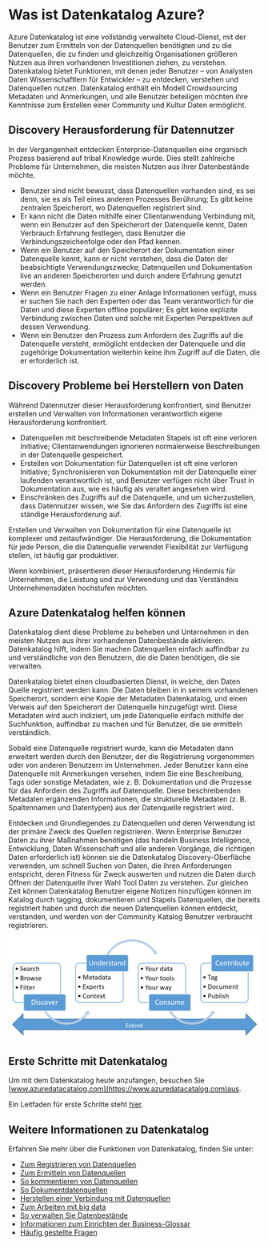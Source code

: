 <properties
   pageTitle="Was ist Datenkatalog Azure? | Microsoft Azure"
   description="Dieser Artikel enthält eine Übersicht über Microsoft Azure Datenkatalog, einschließlich seiner Features und den Problemen, die es behoben wird. Datenkatalog bietet Funktionen, mit denen jeder Benutzer – aus Daten Wissenschaftlern für Entwickler – registrieren, Analysten ermitteln, verstehen und Datenquellen nutzen."
   services="data-catalog"
   documentationCenter=""
   authors="steelanddata"
   manager="NA"
   editor=""
   tags=""/>
<tags
   ms.service="data-catalog"
   ms.devlang="NA"
   ms.topic="get-started-article"
   ms.tgt_pltfrm="NA"
   ms.workload="data-catalog"
   ms.date="09/21/2016"
   ms.author="maroche"/>

# <a name="what-is-azure-data-catalog"></a>Was ist Datenkatalog Azure?

Azure Datenkatalog ist eine vollständig verwaltete Cloud-Dienst, mit der Benutzer zum Ermitteln von der Datenquellen benötigten und zu die Datenquellen, die zu finden und gleichzeitig Organisationen größeren Nutzen aus ihren vorhandenen Investitionen ziehen, zu verstehen. Datenkatalog bietet Funktionen, mit denen jeder Benutzer – von Analysten Daten Wissenschaftlern für Entwickler – zu entdecken, verstehen und Datenquellen nutzen. Datenkatalog enthält ein Modell Crowdsourcing Metadaten und Anmerkungen, und alle Benutzer beteiligen möchten ihre Kenntnisse zum Erstellen einer Community und Kultur Daten ermöglicht.

## <a name="discovery-challenges-for-data-consumers"></a>Discovery Herausforderung für Datennutzer

In der Vergangenheit entdecken Enterprise-Datenquellen eine organisch Prozess basierend auf tribal Knowledge wurde. Dies stellt zahlreiche Probleme für Unternehmen, die meisten Nutzen aus ihrer Datenbestände möchte.

-   Benutzer sind nicht bewusst, dass Datenquellen vorhanden sind, es sei denn, sie es als Teil eines anderen Prozesses Berührung; Es gibt keine zentralen Speicherort, wo Datenquellen registriert sind.
-   Er kann nicht die Daten mithilfe einer Clientanwendung Verbindung mit, wenn ein Benutzer auf den Speicherort der Datenquelle kennt, Daten Verbrauch Erfahrung festlegen, dass Benutzer die Verbindungszeichenfolge oder den Pfad kennen.
-   Wenn ein Benutzer auf den Speicherort der Dokumentation einer Datenquelle kennt, kann er nicht verstehen, dass die Daten der beabsichtigte Verwendungszwecke; Datenquellen und Dokumentation live an anderen Speicherorten und durch andere Erfahrung genutzt werden.
-   Wenn ein Benutzer Fragen zu einer Anlage Informationen verfügt, muss er suchen Sie nach den Experten oder das Team verantwortlich für die Daten und diese Experten offline populärer; Es gibt keine explizite Verbindung zwischen Daten und solche mit Experten Perspektiven auf dessen Verwendung.
-  Wenn ein Benutzer den Prozess zum Anfordern des Zugriffs auf die Datenquelle versteht, ermöglicht entdecken der Datenquelle und die zugehörige Dokumentation weiterhin keine ihm Zugriff auf die Daten, die er erforderlich ist.

## <a name="discovery-challenges-for-data-producers"></a>Discovery Probleme bei Herstellern von Daten

Während Datennutzer dieser Herausforderung konfrontiert, sind Benutzer erstellen und Verwalten von Informationen verantwortlich eigene Herausforderung konfrontiert.

-   Datenquellen mit beschreibende Metadaten Stapels ist oft eine verloren Initiative; Clientanwendungen ignorieren normalerweise Beschreibungen in der Datenquelle gespeichert.
-   Erstellen von Dokumentation für Datenquellen ist oft eine verloren Initiative; Synchronisieren von Dokumentation mit der Datenquelle einer laufenden verantwortlich ist, und Benutzer verfügen nicht über Trust in Dokumentation aus, wie es häufig als veraltet angesehen wird.
- Einschränken des Zugriffs auf die Datenquelle, und um sicherzustellen, dass Datennutzer wissen, wie Sie das Anfordern des Zugriffs ist eine ständige Herausforderung auf.

Erstellen und Verwalten von Dokumentation für eine Datenquelle ist komplexer und zeitaufwändiger. Die Herausforderung, die Dokumentation für jede Person, die die Datenquelle verwendet Flexibilität zur Verfügung stellen, ist häufig gar produktiver.

Wenn kombiniert, präsentieren dieser Herausforderung Hindernis für Unternehmen, die Leistung und zur Verwendung und das Verständnis Unternehmensdaten hochstufen möchten.

## <a name="azure-data-catalog-can-help"></a>Azure Datenkatalog helfen können

Datenkatalog dient diese Probleme zu beheben und Unternehmen in den meisten Nutzen aus ihrer vorhandenen Datenbestände aktivieren. Datenkatalog hilft, indem Sie machen Datenquellen einfach auffindbar zu und verständliche von den Benutzern, die die Daten benötigen, die sie verwalten.

Datenkatalog bietet einen cloudbasierten Dienst, in welche, den Daten Quelle registriert werden kann. Die Daten bleiben in in seinem vorhandenen Speicherort, sondern eine Kopie der Metadaten Datenkatalog, und einen Verweis auf den Speicherort der Datenquelle hinzugefügt wird. Diese Metadaten wird auch indiziert, um jede Datenquelle einfach mithilfe der Suchfunktion, auffindbar zu machen und für Benutzer, die sie ermitteln verständlich.

Sobald eine Datenquelle registriert wurde, kann die Metadaten dann erweitert werden durch den Benutzer, der die Registrierung vorgenommen oder von anderen Benutzern im Unternehmen. Jeder Benutzer kann eine Datenquelle mit Anmerkungen versehen, indem Sie eine Beschreibung, Tags oder sonstige Metadaten, wie z. B. Dokumentation und die Prozesse für das Anfordern des Zugriffs auf Datenquelle. Diese beschreibenden Metadaten ergänzenden Informationen, die strukturelle Metadaten (z. B. Spaltennamen und Datentypen) aus der Datenquelle registriert wird.

Entdecken und Grundlegendes zu Datenquellen und deren Verwendung ist der primäre Zweck des Quellen registrieren. Wenn Enterprise Benutzer Daten zu ihrer Maßnahmen benötigen (das handeln Business Intelligence, Entwicklung, Daten Wissenschaft und alle anderen Vorgänge, die richtigen Daten erforderlich ist) können sie die Datenkatalog Discovery-Oberfläche verwenden, um schnell Suchen von Daten, die ihren Anforderungen entspricht, deren Fitness für Zweck auswerten und nutzen die Daten durch Öffnen der Datenquelle ihrer Wahl Tool Daten zu verstehen. Zur gleichen Zeit können Datenkatalog Benutzer eigene Notizen hinzufügen können im Katalog durch tagging, dokumentieren und Stapels Datenquellen, die bereits registriert haben und durch die neuen Datenquellen können entdeckt, verstanden, und werden von der Community Katalog Benutzer verbraucht registrieren.

![Katalog-Funktionen, die Daten](./media/data-catalog-what-is-data-catalog/data-catalog-capabilities.png)

## <a name="get-started-with-data-catalog"></a>Erste Schritte mit Datenkatalog

Um mit dem Datenkatalog heute anzufangen, besuchen Sie [www.azuredatacatalog.com](https://www.azuredatacatalog.com)aus.

Ein Leitfaden für erste Schritte steht [hier](data-catalog-get-started.md).

## <a name="learn-more-about-data-catalog"></a>Weitere Informationen zu Datenkatalog

Erfahren Sie mehr über die Funktionen von Datenkatalog, finden Sie unter:

* [Zum Registrieren von Datenquellen](data-catalog-how-to-register.md)
* [Zum Ermitteln von Datenquellen](data-catalog-how-to-discover.md)
* [So kommentieren von Datenquellen](data-catalog-how-to-annotate.md)
* [So Dokumentdatenquellen](data-catalog-how-to-documentation.md)
* [Herstellen einer Verbindung mit Datenquellen](data-catalog-how-to-connect.md)
* [Zum Arbeiten mit big data](data-catalog-how-to-big-data.md)
* [So verwalten Sie Datenbestände](data-catalog-how-to-manage.md)
* [Informationen zum Einrichten der Business-Glossar](data-catalog-how-to-business-glossary.md)
* [Häufig gestellte Fragen](data-catalog-frequently-asked-questions.md)
